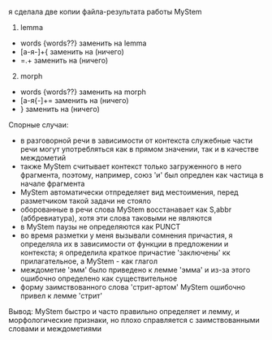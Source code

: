 я сделала две копии файла-результата работы MyStem
1. lemma
- words {words\?\?} заменить на lemma
- [а-я-]+{ заменить на (ничего)
- =.+ заменить на (ничего)

2. morph
- words {words\?\?} заменить на morph
- [а-я{-]+= заменить на (ничего)
- } заменить на (ничего)

Спорные случаи:
- в разговорной речи в зависимости от контекста служебные части речи могут употребляться как в прямом значении, так и в качестве междометий
- также MyStem считывает контекст только загруженного в него фрагмента, поэтому, например, союз 'и' был опредлен как частица в начале фрагмента
- MyStem автоматически отпределяет вид местоимения, перед разметчиком такой задачи не стояло
- оборованные в речи слова MyStem восстанавает как S,abbr (аббревиатура),
хотя эти слова таковыми не являются
- в MyStem паузы не определяются как PUNCT
- во время разметки у меня вызывали сомнения причастия, я определяла их в зависимости от функции в предложении и контекста; я определила краткое причастие 'заключены' кк прилагательное, а MyStem - как глагол
- междометие 'эмм' было приведено к лемме 'эмма' и из-за этого ошибочно определено как существительное
- форму заимствованного слова 'стрит-артом' MyStem ошибочно привел к лемме 'стрит'

Вывод: MyStem быстро и часто правильно определяет и лемму, и морфологические признаки, но плохо справляется с заимствованными словами и междометиями

